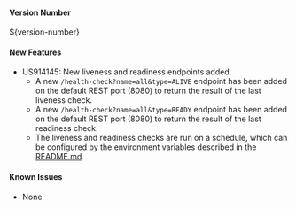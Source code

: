 #### Version Number
${version-number}

#### New Features
- US914145: New liveness and readiness endpoints added.
  - A new `/health-check?name=all&type=ALIVE` endpoint has been added on the default REST port (8080) to return the result of the last
    liveness check.
  - A new `/health-check?name=all&type=READY` endpoint has been added on the default REST port (8080) to return the result of the last
    readiness check.
  - The liveness and readiness checks are run on a schedule, which can be configured by the environment variables described in the
    [README.md](https://github.com/CAFAudit/audit-service/tree/develop/caf-audit-service-container#configuration).

#### Known Issues
- None
